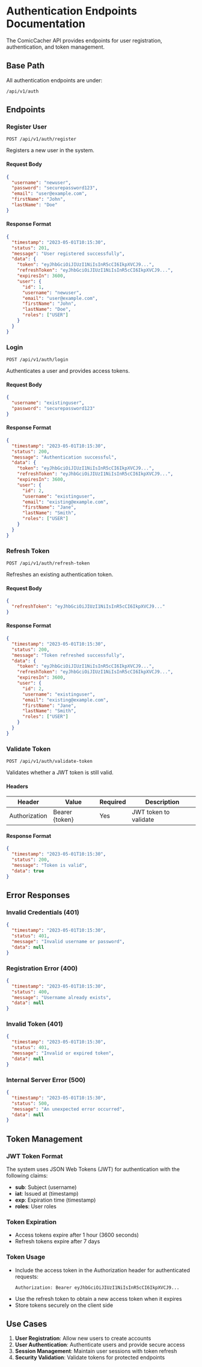 # Authentication Endpoints Documentation

The ComicCacher API provides endpoints for user registration, authentication, and token management.

## Base Path

All authentication endpoints are under:

```
/api/v1/auth
```

## Endpoints

### Register User

```
POST /api/v1/auth/register
```

Registers a new user in the system.

#### Request Body

```json
{
  "username": "newuser",
  "password": "securepassword123",
  "email": "user@example.com",
  "firstName": "John",
  "lastName": "Doe"
}
```

#### Response Format

```json
{
  "timestamp": "2023-05-01T10:15:30",
  "status": 201,
  "message": "User registered successfully",
  "data": {
    "token": "eyJhbGciOiJIUzI1NiIsInR5cCI6IkpXVCJ9...",
    "refreshToken": "eyJhbGciOiJIUzI1NiIsInR5cCI6IkpXVCJ9...",
    "expiresIn": 3600,
    "user": {
      "id": 1,
      "username": "newuser",
      "email": "user@example.com",
      "firstName": "John",
      "lastName": "Doe",
      "roles": ["USER"]
    }
  }
}
```

### Login

```
POST /api/v1/auth/login
```

Authenticates a user and provides access tokens.

#### Request Body

```json
{
  "username": "existinguser",
  "password": "securepassword123"
}
```

#### Response Format

```json
{
  "timestamp": "2023-05-01T10:15:30",
  "status": 200,
  "message": "Authentication successful",
  "data": {
    "token": "eyJhbGciOiJIUzI1NiIsInR5cCI6IkpXVCJ9...",
    "refreshToken": "eyJhbGciOiJIUzI1NiIsInR5cCI6IkpXVCJ9...",
    "expiresIn": 3600,
    "user": {
      "id": 2,
      "username": "existinguser",
      "email": "existing@example.com",
      "firstName": "Jane",
      "lastName": "Smith",
      "roles": ["USER"]
    }
  }
}
```

### Refresh Token

```
POST /api/v1/auth/refresh-token
```

Refreshes an existing authentication token.

#### Request Body

```json
{
  "refreshToken": "eyJhbGciOiJIUzI1NiIsInR5cCI6IkpXVCJ9..."
}
```

#### Response Format

```json
{
  "timestamp": "2023-05-01T10:15:30",
  "status": 200,
  "message": "Token refreshed successfully",
  "data": {
    "token": "eyJhbGciOiJIUzI1NiIsInR5cCI6IkpXVCJ9...",
    "refreshToken": "eyJhbGciOiJIUzI1NiIsInR5cCI6IkpXVCJ9...",
    "expiresIn": 3600,
    "user": {
      "id": 2,
      "username": "existinguser",
      "email": "existing@example.com",
      "firstName": "Jane",
      "lastName": "Smith",
      "roles": ["USER"]
    }
  }
}
```

### Validate Token

```
POST /api/v1/auth/validate-token
```

Validates whether a JWT token is still valid.

#### Headers

| Header        | Value            | Required | Description                 |
|---------------|-----------------|-----------|-----------------------------|
| Authorization | Bearer {token}  | Yes       | JWT token to validate       |

#### Response Format

```json
{
  "timestamp": "2023-05-01T10:15:30",
  "status": 200,
  "message": "Token is valid",
  "data": true
}
```

## Error Responses

### Invalid Credentials (401)

```json
{
  "timestamp": "2023-05-01T10:15:30",
  "status": 401,
  "message": "Invalid username or password",
  "data": null
}
```

### Registration Error (400)

```json
{
  "timestamp": "2023-05-01T10:15:30",
  "status": 400,
  "message": "Username already exists",
  "data": null
}
```

### Invalid Token (401)

```json
{
  "timestamp": "2023-05-01T10:15:30",
  "status": 401,
  "message": "Invalid or expired token",
  "data": null
}
```

### Internal Server Error (500)

```json
{
  "timestamp": "2023-05-01T10:15:30",
  "status": 500,
  "message": "An unexpected error occurred",
  "data": null
}
```

## Token Management

### JWT Token Format

The system uses JSON Web Tokens (JWT) for authentication with the following claims:

- **sub**: Subject (username)
- **iat**: Issued at (timestamp)
- **exp**: Expiration time (timestamp)
- **roles**: User roles

### Token Expiration

- Access tokens expire after 1 hour (3600 seconds)
- Refresh tokens expire after 7 days

### Token Usage

- Include the access token in the Authorization header for authenticated requests:
  ```
  Authorization: Bearer eyJhbGciOiJIUzI1NiIsInR5cCI6IkpXVCJ9...
  ```
- Use the refresh token to obtain a new access token when it expires
- Store tokens securely on the client side

## Use Cases

1. **User Registration**: Allow new users to create accounts
2. **User Authentication**: Authenticate users and provide secure access
3. **Session Management**: Maintain user sessions with token refresh
4. **Security Validation**: Validate tokens for protected endpoints